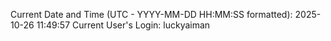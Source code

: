 Current Date and Time (UTC - YYYY-MM-DD HH:MM:SS formatted): 2025-10-26 11:49:57
Current User's Login: luckyaiman
